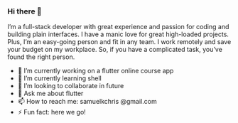 ### Hi there 👋
I’m a full-stack developer with great experience and passion for coding and building plain interfaces. I have a manic love for great high-loaded projects. Plus, I’m an easy-going person and fit in any team. I work remotely and save your budget on my workplace. So, if you have a complicated task, you’ve found the right person.

- 🔭 I’m currently working on a flutter online course app
- 🌱 I’m currently learning shell 
- 👯 I’m looking to collaborate in future
- 💬 Ask me about flutter
- 📫 How to reach me: samuelkchris @gmail.com
- ⚡ Fun fact: here we go!

